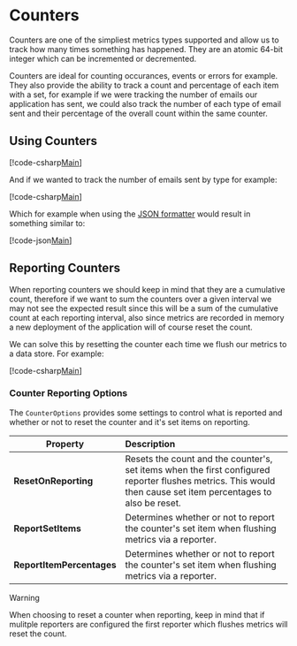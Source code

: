# Counters

Counters are one of the simpliest metrics types supported and allow us to track how many times something has happened. They are an atomic 64-bit integer which can be incremented or decremented.

Counters are ideal for counting occurances, events or errors for example. They also provide the ability to track a count and percentage of each item with a set, for example if we were tracking the number of emails our application has sent, we could also track the number of each type of email sent and their percentage of the overall count within the same counter.

## Using Counters

[!code-csharp[Main](../../src/samples/AppMetrics.Metric.Code.Snippets/Counters.cs?start=3&end=12)]

And if we wanted to track the number of emails sent by type for example:

[!code-csharp[Main](../../src/samples/AppMetrics.Metric.Code.Snippets/Counters.cs?start=16&end=24)]

Which for example when using the [JSON formatter](../intro.md#configuring-a-web-host) would result in something similar to:

[!code-json[Main](../../src/samples/App.Metrics.Formatters.Json.Samples/CounterExample.json)]

## Reporting Counters

When reporting counters we should keep in mind that they are a cumulative count, therefore if we want to sum the counters over a given interval we may not see the expected result since this will be a sum of the cumulative count at each reporting interval, also since metrics are recorded in memory a new deployment of the application will of course reset the count.

We can solve this by resetting the counter each time we flush our metrics to a data store. For example:

[!code-csharp[Main](../../src/samples/AppMetrics.Metric.Code.Snippets/Counters.cs?start=28&end=28)]

### Counter Reporting Options

The `CounterOptions` provides some settings to control what is reported and whether or not to reset the counter and it's set items on reporting.

|Property|Description|
|------|:--------|
|**ResetOnReporting**|Resets the count and the counter's, set items when the first configured reporter flushes metrics. This would then cause set item percentages to also be reset.
|**ReportSetItems**|Determines whether or not to report the counter's set item when flushing metrics via a reporter.
|**ReportItemPercentages**|Determines whether or not to report the counter's set item when flushing metrics via a reporter.

> [!WARNING]
> When choosing to reset a counter when reporting, keep in mind that if mulitple reporters are configured the first reporter which flushes metrics will reset the count.
